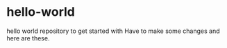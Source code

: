 # hello-world
hello world repository to get started with
Have to make some changes and here are these.
